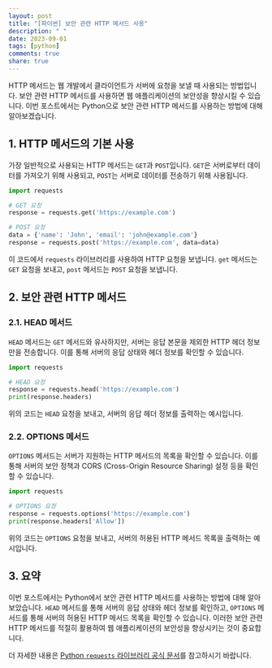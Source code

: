 ```yaml
---
layout: post
title: "[파이썬] 보안 관련 HTTP 메서드 사용"
description: " "
date: 2023-09-01
tags: [python]
comments: true
share: true
---
```


HTTP 메서드는 웹 개발에서 클라이언트가 서버에 요청을 보낼 때 사용되는 방법입니다. 보안 관련 HTTP 메서드를 사용하면 웹 애플리케이션의 보안성을 향상시킬 수 있습니다. 이번 포스트에서는 Python으로 보안 관련 HTTP 메서드를 사용하는 방법에 대해 알아보겠습니다.

## 1. HTTP 메서드의 기본 사용

가장 일반적으로 사용되는 HTTP 메서드는 `GET`과 `POST`입니다. `GET`은 서버로부터 데이터를 가져오기 위해 사용되고, `POST`는 서버로 데이터를 전송하기 위해 사용됩니다.

```python
import requests

# GET 요청
response = requests.get('https://example.com')

# POST 요청
data = {'name': 'John', 'email': 'john@example.com'}
response = requests.post('https://example.com', data=data)
```

이 코드에서 `requests` 라이브러리를 사용하여 HTTP 요청을 보냅니다. `get` 메서드는 `GET` 요청을 보내고, `post` 메서드는 `POST` 요청을 보냅니다.

## 2. 보안 관련 HTTP 메서드

### 2.1. HEAD 메서드

`HEAD` 메서드는 `GET` 메서드와 유사하지만, 서버는 응답 본문을 제외한 HTTP 헤더 정보만을 전송합니다. 이를 통해 서버의 응답 상태와 헤더 정보를 확인할 수 있습니다.

```python
import requests

# HEAD 요청
response = requests.head('https://example.com')
print(response.headers)
```

위의 코드는 `HEAD` 요청을 보내고, 서버의 응답 헤더 정보를 출력하는 예시입니다.

### 2.2. OPTIONS 메서드

`OPTIONS` 메서드는 서버가 지원하는 HTTP 메서드의 목록을 확인할 수 있습니다. 이를 통해 서버의 보안 정책과 CORS (Cross-Origin Resource Sharing) 설정 등을 확인할 수 있습니다.

```python
import requests

# OPTIONS 요청
response = requests.options('https://example.com')
print(response.headers['Allow'])
```

위의 코드는 `OPTIONS` 요청을 보내고, 서버의 허용된 HTTP 메서드 목록을 출력하는 예시입니다.

## 3. 요약

이번 포스트에서는 Python에서 보안 관련 HTTP 메서드를 사용하는 방법에 대해 알아보았습니다. `HEAD` 메서드를 통해 서버의 응답 상태와 헤더 정보를 확인하고, `OPTIONS` 메서드를 통해 서버의 허용된 HTTP 메서드 목록을 확인할 수 있습니다. 이러한 보안 관련 HTTP 메서드를 적절히 활용하여 웹 애플리케이션의 보안성을 향상시키는 것이 중요합니다.

더 자세한 내용은 [Python `requests` 라이브러리 공식 문서](https://docs.python-requests.org/en/latest/)를 참고하시기 바랍니다.